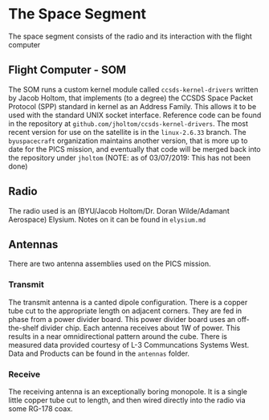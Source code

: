# The Space Segment
The space segment consists of the radio and its interaction with the flight computer
## Flight Computer - SOM
The SOM runs a custom kernel module called `ccsds-kernel-drivers` written by Jacob Holtom, that implements (to a degree) the CCSDS Space Packet Protocol (SPP) standard in kernel as an Address Family.  This allows it to be used with the standard UNIX socket interface.  Reference code can be found in the repository at `github.com/jholtom/ccsds-kernel-drivers`.  The most recent version for use on the satellite is in the `linux-2.6.33` branch.  The `byuspacecraft` organization maintains another version, that is more up to date for the PICS mission, and eventually that code will be merged back into the repository under `jholtom` (NOTE: as of 03/07/2019: This has not been done)

## Radio
The radio used is an (BYU/Jacob Holtom/Dr. Doran Wilde/Adamant Aerospace) Elysium. Notes on it can be found in `elysium.md`

## Antennas
There are two antenna assemblies used on the PICS mission.
### Transmit
The transmit antenna is a canted dipole configuration.  There is a copper tube cut to the appropriate length on adjacent corners.  They are fed in phase from a power divider board.  This power divider board uses an off-the-shelf divider chip.  Each antenna receives about 1W of power.  This results in a near omnidirectional pattern around the cube.  There is measured data provided courtesy of L-3 Communcations Systems West.  Data and Products can be found in the `antennas` folder.
### Receive
The receiving antenna is an exceptionally boring monopole.  It is a single little copper tube cut to length, and then wired directly into the radio via some RG-178 coax.
